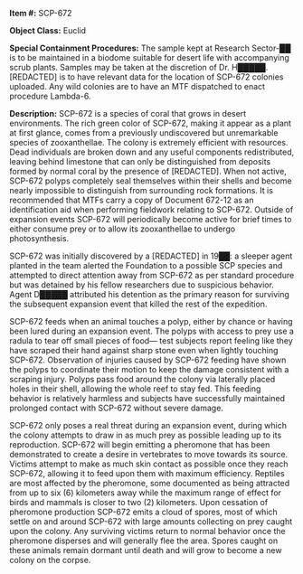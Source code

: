 **Item #:** SCP-672

**Object Class:** Euclid

**Special Containment Procedures:** The sample kept at Research Sector-██ is to be maintained in a biodome suitable for desert life with accompanying scrub plants. Samples may be taken at the discretion of Dr. H█████. \[REDACTED\] is to have relevant data for the location of SCP-672 colonies uploaded. Any wild colonies are to have an MTF dispatched to enact procedure Lambda-6.

**Description:** SCP-672 is a species of coral that grows in desert environments. The rich green color of SCP-672, making it appear as a plant at first glance, comes from a previously undiscovered but unremarkable species of zooxanthellae. The colony is extremely efficient with resources. Dead individuals are broken down and any useful components redistributed, leaving behind limestone that can only be distinguished from deposits formed by normal coral by the presence of \[REDACTED\]. When not active, SCP-672 polyps completely seal themselves within their shells and become nearly impossible to distinguish from surrounding rock formations. It is recommended that MTFs carry a copy of Document 672-12 as an identification aid when performing fieldwork relating to SCP-672. Outside of expansion events SCP-672 will periodically become active for brief times to either consume prey or to allow its zooxanthellae to undergo photosynthesis.

SCP-672 was initially discovered by a \[REDACTED\] in 19██: a sleeper agent planted in the team alerted the Foundation to a possible SCP species and attempted to direct attention away from SCP-672 as per standard procedure but was detained by his fellow researchers due to suspicious behavior. Agent D█████ attributed his detention as the primary reason for surviving the subsequent expansion event that killed the rest of the expedition.

SCP-672 feeds when an animal touches a polyp, either by chance or having been lured during an expansion event. The polyps with access to prey use a radula to tear off small pieces of food— test subjects report feeling like they have scraped their hand against sharp stone even when lightly touching SCP-672. Observation of injuries caused by SCP-672 feeding have shown the polyps to coordinate their motion to keep the damage consistent with a scraping injury. Polyps pass food around the colony via laterally placed holes in their shell, allowing the whole reef to stay fed. This feeding behavior is relatively harmless and subjects have successfully maintained prolonged contact with SCP-672 without severe damage.

SCP-672 only poses a real threat during an expansion event, during which the colony attempts to draw in as much prey as possible leading up to its reproduction. SCP-672 will begin emitting a pheromone that has been demonstrated to create a desire in vertebrates to move towards its source. Victims attempt to make as much skin contact as possible once they reach SCP-672, allowing it to feed upon them with maximum efficiency. Reptiles are most affected by the pheromone, some documented as being attracted from up to six (6) kilometers away while the maximum range of effect for birds and mammals is closer to two (2) kilometers. Upon cessation of pheromone production SCP-672 emits a cloud of spores, most of which settle on and around SCP-672 with large amounts collecting on prey caught upon the colony. Any surviving victims return to normal behavior once the pheromone disperses and will generally flee the area. Spores caught on these animals remain dormant until death and will grow to become a new colony on the corpse.